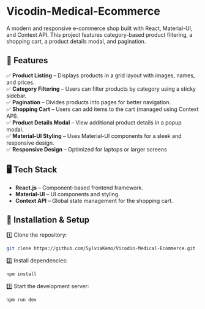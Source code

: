# Vicodin-Medical-Ecommerce
A modern and responsive e-commerce shop built with React, Material-UI, and Context API. This project features category-based product filtering, a shopping cart, a product details modal, and pagination.

## 🚀 Features

  
✅ **Product Listing** – Displays products in a grid layout with images, names, and prices.  
✅ **Category Filtering** – Users can filter products by category using a sticky sidebar.  
✅ **Pagination** – Divides products into pages for better navigation.  
✅ **Shopping Cart** – Users can add items to the cart (managed using Context API).  
✅ **Product Details Modal** – View additional product details in a popup modal.  
✅ **Material-UI Styling** – Uses Material-UI components for a sleek and responsive design.  
✅ **Responsive Design** – Optimized for laptops or larger screens
  

## 🖥️ Tech Stack

- **React.js** – Component-based frontend framework.  
- **Material-UI** – UI components and styling.  
- **Context API** – Global state management for the shopping cart.  


## 🔧 Installation & Setup

1️⃣ Clone the repository:  
```sh
git clone https://github.com/SylviaKemo/Vicodin-Medical-Ecommerce.git   
```
2️⃣ Install dependencies:  
```sh
npm install
```
3️⃣ Start the development server:  
```sh
npm run dev
```


